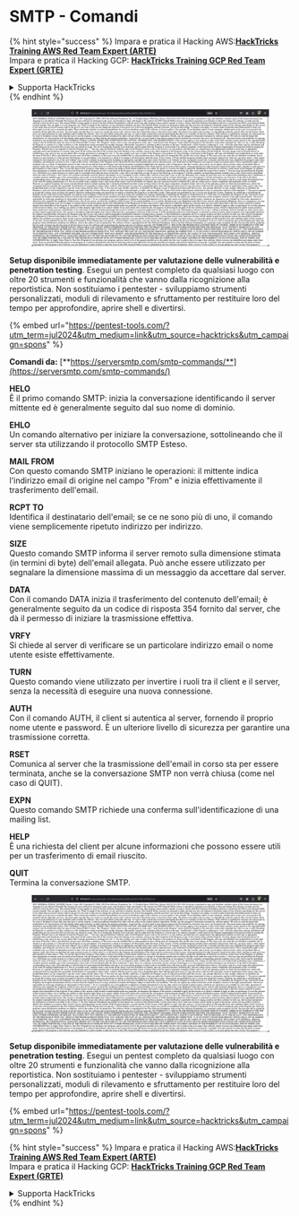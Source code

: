 # SMTP - Comandi

{% hint style="success" %}
Impara e pratica il Hacking AWS:<img src="/.gitbook/assets/arte.png" alt="" data-size="line">[**HackTricks Training AWS Red Team Expert (ARTE)**](https://training.hacktricks.xyz/courses/arte)<img src="/.gitbook/assets/arte.png" alt="" data-size="line">\
Impara e pratica il Hacking GCP: <img src="/.gitbook/assets/grte.png" alt="" data-size="line">[**HackTricks Training GCP Red Team Expert (GRTE)**<img src="/.gitbook/assets/grte.png" alt="" data-size="line">](https://training.hacktricks.xyz/courses/grte)

<details>

<summary>Supporta HackTricks</summary>

* Controlla i [**piani di abbonamento**](https://github.com/sponsors/carlospolop)!
* **Unisciti al** 💬 [**gruppo Discord**](https://discord.gg/hRep4RUj7f) o al [**gruppo telegram**](https://t.me/peass) o **seguici** su **Twitter** 🐦 [**@hacktricks\_live**](https://twitter.com/hacktricks\_live)**.**
* **Condividi trucchi di hacking inviando PR ai** [**HackTricks**](https://github.com/carlospolop/hacktricks) e [**HackTricks Cloud**](https://github.com/carlospolop/hacktricks-cloud) repos di github.

</details>
{% endhint %}

<figure><img src="../../.gitbook/assets/image (14) (1).png" alt=""><figcaption></figcaption></figure>

**Setup disponibile immediatamente per valutazione delle vulnerabilità e penetration testing**. Esegui un pentest completo da qualsiasi luogo con oltre 20 strumenti e funzionalità che vanno dalla ricognizione alla reportistica. Non sostituiamo i pentester - sviluppiamo strumenti personalizzati, moduli di rilevamento e sfruttamento per restituire loro del tempo per approfondire, aprire shell e divertirsi.

{% embed url="https://pentest-tools.com/?utm_term=jul2024&utm_medium=link&utm_source=hacktricks&utm_campaign=spons" %}

**Comandi da:** [**https://serversmtp.com/smtp-commands/**](https://serversmtp.com/smtp-commands/)

**HELO**\
È il primo comando SMTP: inizia la conversazione identificando il server mittente ed è generalmente seguito dal suo nome di dominio.

**EHLO**\
Un comando alternativo per iniziare la conversazione, sottolineando che il server sta utilizzando il protocollo SMTP Esteso.

**MAIL FROM**\
Con questo comando SMTP iniziano le operazioni: il mittente indica l'indirizzo email di origine nel campo "From" e inizia effettivamente il trasferimento dell'email.

**RCPT TO**\
Identifica il destinatario dell'email; se ce ne sono più di uno, il comando viene semplicemente ripetuto indirizzo per indirizzo.

**SIZE**\
Questo comando SMTP informa il server remoto sulla dimensione stimata (in termini di byte) dell'email allegata. Può anche essere utilizzato per segnalare la dimensione massima di un messaggio da accettare dal server.

**DATA**\
Con il comando DATA inizia il trasferimento del contenuto dell'email; è generalmente seguito da un codice di risposta 354 fornito dal server, che dà il permesso di iniziare la trasmissione effettiva.

**VRFY**\
Si chiede al server di verificare se un particolare indirizzo email o nome utente esiste effettivamente.

**TURN**\
Questo comando viene utilizzato per invertire i ruoli tra il client e il server, senza la necessità di eseguire una nuova connessione.

**AUTH**\
Con il comando AUTH, il client si autentica al server, fornendo il proprio nome utente e password. È un ulteriore livello di sicurezza per garantire una trasmissione corretta.

**RSET**\
Comunica al server che la trasmissione dell'email in corso sta per essere terminata, anche se la conversazione SMTP non verrà chiusa (come nel caso di QUIT).

**EXPN**\
Questo comando SMTP richiede una conferma sull'identificazione di una mailing list.

**HELP**\
È una richiesta del client per alcune informazioni che possono essere utili per un trasferimento di email riuscito.

**QUIT**\
Termina la conversazione SMTP.

<figure><img src="../../.gitbook/assets/image (14) (1).png" alt=""><figcaption></figcaption></figure>

**Setup disponibile immediatamente per valutazione delle vulnerabilità e penetration testing**. Esegui un pentest completo da qualsiasi luogo con oltre 20 strumenti e funzionalità che vanno dalla ricognizione alla reportistica. Non sostituiamo i pentester - sviluppiamo strumenti personalizzati, moduli di rilevamento e sfruttamento per restituire loro del tempo per approfondire, aprire shell e divertirsi.

{% embed url="https://pentest-tools.com/?utm_term=jul2024&utm_medium=link&utm_source=hacktricks&utm_campaign=spons" %}

{% hint style="success" %}
Impara e pratica il Hacking AWS:<img src="/.gitbook/assets/arte.png" alt="" data-size="line">[**HackTricks Training AWS Red Team Expert (ARTE)**](https://training.hacktricks.xyz/courses/arte)<img src="/.gitbook/assets/arte.png" alt="" data-size="line">\
Impara e pratica il Hacking GCP: <img src="/.gitbook/assets/grte.png" alt="" data-size="line">[**HackTricks Training GCP Red Team Expert (GRTE)**<img src="/.gitbook/assets/grte.png" alt="" data-size="line">](https://training.hacktricks.xyz/courses/grte)

<details>

<summary>Supporta HackTricks</summary>

* Controlla i [**piani di abbonamento**](https://github.com/sponsors/carlospolop)!
* **Unisciti al** 💬 [**gruppo Discord**](https://discord.gg/hRep4RUj7f) o al [**gruppo telegram**](https://t.me/peass) o **seguici** su **Twitter** 🐦 [**@hacktricks\_live**](https://twitter.com/hacktricks\_live)**.**
* **Condividi trucchi di hacking inviando PR ai** [**HackTricks**](https://github.com/carlospolop/hacktricks) e [**HackTricks Cloud**](https://github.com/carlospolop/hacktricks-cloud) repos di github.

</details>
{% endhint %}
